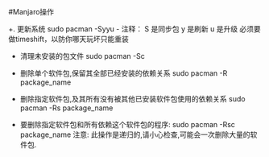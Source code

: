 #Manjaro操作

+. 更新系统
    sudo pacman -Syyu
    - 注释：
       S 是同步包
       y 是刷新
       u 是升级
    必须要做timeshift，以防你哪天玩坏只能重装
    
+ 清理未安装的包文件
    sudo pacman -Sc
    
+ 删除单个软件包,保留其全部已经安装的依赖关系
    sudo pacman -R package_name
    
+ 删除指定软件包,及其所有没有被其他已安装软件包使用的依赖关系
    sudo pacman -Rs package_name
    
+ 要删除指定软件包和所有依赖这个软件包的程序:
    sudo pacman -Rsc package_name
    注意: 此操作是递归的,请小心检查,可能会一次删除大量的软件包.   